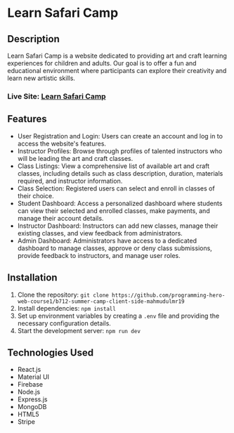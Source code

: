 # Learn Safari Camp

## Description

Learn Safari Camp is a website dedicated to providing art and craft learning experiences for children and adults. Our goal is to offer a fun and educational environment where participants can explore their creativity and learn new artistic skills.

### Live Site: [Learn Safari Camp](https://learnsafaricamp.web.app)

## Features

- User Registration and Login: Users can create an account and log in to access the website's features.
- Instructor Profiles: Browse through profiles of talented instructors who will be leading the art and craft classes.
- Class Listings: View a comprehensive list of available art and craft classes, including details such as class description, duration, materials required, and instructor information.
- Class Selection: Registered users can select and enroll in classes of their choice.
- Student Dashboard: Access a personalized dashboard where students can view their selected and enrolled classes, make payments, and manage their account details.
- Instructor Dashboard: Instructors can add new classes, manage their existing classes, and view feedback from administrators.
- Admin Dashboard: Administrators have access to a dedicated dashboard to manage classes, approve or deny class submissions, provide feedback to instructors, and manage user roles.

## Installation

1. Clone the repository: `git clone https://github.com/programming-hero-web-course1/b712-summer-camp-client-side-mahmudulmr19`
2. Install dependencies: `npm install`
3. Set up environment variables by creating a `.env` file and providing the necessary configuration details.
4. Start the development server: `npm run dev`

## Technologies Used

- React.js
- Material UI
- Firebase
- Node.js
- Express.js
- MongoDB
- HTML5
- Stripe
